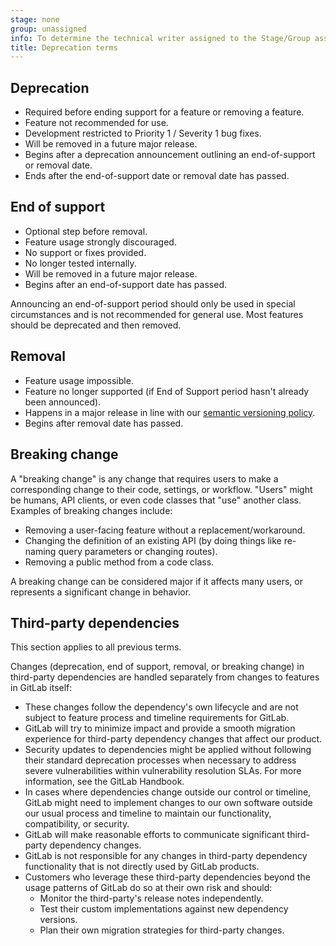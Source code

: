 ```yaml
---
stage: none
group: unassigned
info: To determine the technical writer assigned to the Stage/Group associated with this page, see https://handbook.gitlab.com/handbook/product/ux/technical-writing/#assignments
title: Deprecation terms
---
```


## Deprecation

- Required before ending support for a feature or removing a feature.
- Feature not recommended for use.
- Development restricted to Priority 1 / Severity 1 bug fixes.
- Will be removed in a future major release.
- Begins after a deprecation announcement outlining an end-of-support or removal date.
- Ends after the end-of-support date or removal date has passed.

## End of support

- Optional step before removal.
- Feature usage strongly discouraged.
- No support or fixes provided.
- No longer tested internally.
- Will be removed in a future major release.
- Begins after an end-of-support date has passed.

Announcing an end-of-support period
should only be used in special circumstances and is not recommended for general use.
Most features should be deprecated and then removed.

## Removal

- Feature usage impossible.
- Feature no longer supported (if End of Support period hasn't already been announced).
- Happens in a major release in line with our
  [semantic versioning policy](../policy/maintenance.md).
- Begins after removal date has passed.

## Breaking change

A "breaking change" is any change that requires users to make a corresponding change to their code, settings, or workflow. "Users" might be humans, API clients, or even code classes that "use" another class. Examples of breaking changes include:

- Removing a user-facing feature without a replacement/workaround.
- Changing the definition of an existing API (by doing things like re-naming query parameters or changing routes).
- Removing a public method from a code class.

A breaking change can be considered major if it affects many users, or represents a significant change in behavior.

## Third-party dependencies

This section applies to all previous terms.

Changes (deprecation, end of support, removal, or breaking change) in third-party dependencies are handled separately from changes to features in GitLab itself:

- These changes follow the dependency's own lifecycle and are not subject to feature process and timeline requirements for GitLab.
- GitLab will try to minimize impact and provide a smooth migration experience for third-party dependency changes that affect our product.
- Security updates to dependencies might be applied without following their standard deprecation processes when necessary to address severe vulnerabilities within vulnerability resolution SLAs. For more information, see the GitLab Handbook.
- In cases where dependencies change outside our control or timeline, GitLab might need to implement changes to our own software outside our usual process and timeline to
  maintain our functionality, compatibility, or security.
- GitLab will make reasonable efforts to communicate significant third-party dependency changes.
- GitLab is not responsible for any changes in third-party dependency functionality that is not directly used by GitLab products.
- Customers who leverage these third-party dependencies beyond the usage patterns of GitLab do so at their own risk and should:
  - Monitor the third-party's release notes independently.
  - Test their custom implementations against new dependency versions.
  - Plan their own migration strategies for third-party changes.
